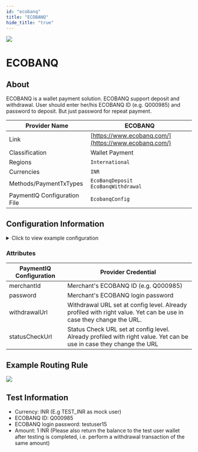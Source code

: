 ```yaml
--- 
id: "ecobanq" 
title: "ECOBANQ"
hide_title: "true"
---
```

 
![](/img/providers/logos/ecobanq.png)

# ECOBANQ

## About
ECOBANQ is a wallet payment solution. ECOBANQ support deposit and withdrawal.
User should enter her/his ECOBANQ ID (e.g. Q000985) and password to deposit. But just password for repeat payment.

| Provider Name                | ECOBANQ                                              |
|------------------------------|------------------------------------------------------|
| Link                         | [https://www.ecobanq.com/](https://www.ecobanq.com/) |
| Classification               | Wallet Payment                                       |
| Regions                      | `International`                                      |
| Currencies                   | `INR`                                                |
| Methods/PaymentTxTypes       | `EcoBanqDeposit`<br/> `EcoBanqWithdrawal`            |
| PaymentIQ Configuration File | `EcobanqConfig`                                      |

## Configuration Information

<details>
<summary>Click to view example configuration</summary>

<br/>

```xml
<com.devcode.paymentiq.integration.ecobanq.EcoBanqConfig>
 <enabled>true</enabled>
 <accounts>
    <entry>
      <string>default</string>
      <account>
        <merchantId>??</merchantId>
        <password>??</password>
        <supportedCurrencies>INR</supportedCurrencies>
      </account>
    </entry>
  </accounts> 
  <testMode>false</testMode>
</com.devcode.paymentiq.integration.ecobanq.EcoBanqConfig>
```

</details>

### Attributes

| PaymentIQ Configuration | Provider Credential                                                                                                 |
|-------------------------|---------------------------------------------------------------------------------------------------------------------|
| merchantId              | Merchant's ECOBANQ ID (e.g. Q000985)                                                                                |
| password                | Merchant's ECOBANQ login password                                                                                   |
| withdrawalUrl           | Withdrawal URL set at config level. Already profiled with right value. Yet can be use in case they change the URL.  |
| statusCheckUrl          | Status Check URL set at config level. Already profiled with right value. Yet can be use in case they change the URL |

## Example Routing Rule
![](/img/providers/routing/ecobanq.png)
## Test Information

- Currency: INR (E.g TEST_INR as mock user)
- ECOBANQ ID: Q000985
- ECOBANQ login password: testuser15
- Amount: 1 INR (Please also return the balance to the test user wallet after testing is completed, i.e. perform a withdrawal transaction of the same amount)

